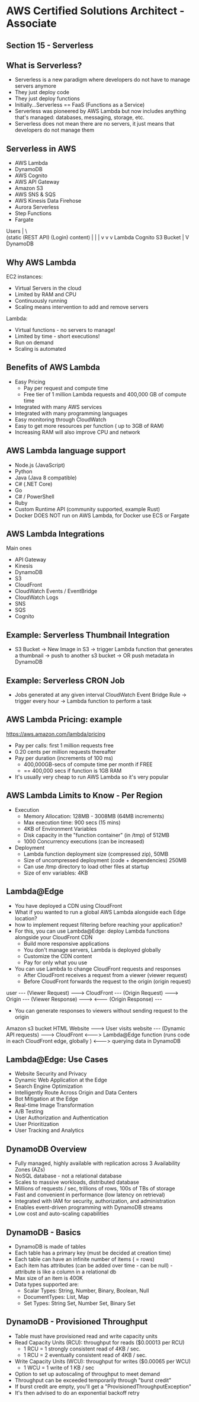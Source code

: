 # AWS Certified Solutions Architect - Associate

## Section 15 - Serverless

## What is Serverless?
* Serverless is a new paradigm where developers do not have to manage servers anymore
* They just deploy code
* They just deploy functions
* Initially...Serverless == FaaS (Functions as a Service)
* Serverless was pioneered by AWS Lambda but now includes anything that's managed: databases, messaging, storage, etc.
* Serverless does not mean there are no servers, it just means that developers do not manage them

## Serverless in AWS
* AWS Lambda
* DynamoDB
* AWS Cognito
* AWS API Gateway
* Amazon S3
* AWS SNS & SQS
* AWS Kinesis Data Firehose
* Aurora Serverless
* Step Functions
* Fargate

Users
|        \              \
(static  (REST API)     (Login)
content)    |           |
|           v           v
v           Lambda      Cognito
S3 Bucket   |
            V
            DynamoDB

## Why AWS Lambda
EC2 instances:
* Virtual Servers in the cloud
* Limited by RAM and CPU
* Continuously running
* Scaling means intervention to add and remove servers

Lambda:
* Virtual functions - no servers to manage!
* Limited by time - short executions!
* Run on demand
* Scaling is automated

## Benefits of AWS Lambda
* Easy Pricing
    * Pay per request and compute time
    * Free tier of 1 million Lambda requests and 400,000 GB of compute time
* Integrated with many AWS services
* Integrated with many programming languages
* Easy monitoring through CloudWatch
* Easy to get more resources per function ( up to 3GB of RAM)
* Increasing RAM will also improve CPU and network

## AWS Lambda language support
* Node.js (JavaScript)
* Python
* Java (Java 8 compatible)
* C# (.NET Core)
* Go
* C# / PowerShell
* Ruby
* Custom Runtime API (community supported, example Rust)
* Docker DOES NOT run on AWS Lambda, for Docker use ECS or Fargate

## AWS Lambda Integrations
Main ones
* API Gateway
* Kinesis
* DynamoDB
* S3
* CloudFront
* CloudWatch Events / EventBridge
* CloudWatch Logs
* SNS
* SQS
* Cognito

## Example: Serverless Thumbnail Integration
* S3 Bucket -> New Image in S3 -> trigger Lambda function that generates a thumbnail -> push to another s3 bucket -> OR push metadata in DynamoDB

## Example: Serverless CRON Job
* Jobs generated at any given interval
CloudWatch Event Bridge Rule -> trigger every hour -> Lambda function to perform a task

## AWS Lambda Pricing: example
https://aws.amazon.com/lambda/pricing
* Pay per calls: first 1 million requests free
* 0.20 cents per million requests thereafter
* Pay per duration (increments of 100 ms)
    * 400,000GB-secs of compute time per month if FREE
    * == 400,000 secs if function is 1GB RAM
* It's usually very cheap to run AWS Lambda so it's very popular

## AWS Lambda Limits to Know - Per Region
* Execution
    * Memory Allocation: 128MB - 3008MB (64MB increments)
    * Max execution time: 900 secs (15 mins)
    * 4KB of Environment Variables
    * Disk capacity in the "function container" (in /tmp) of 512MB
    * 1000 Concurrency executions (can be increased)
* Deployment
    * Lambda function deployment size (compressed zip), 50MB
    * Size of uncompressed deployment (code + dependencies) 250MB
    * Can use /tmp directory to load other files at startup
    * Size of env variables: 4KB

## Lambda@Edge
* You have deployed a CDN using CloudFront
* What if you wanted to run a global AWS Lambda alongside each Edge location?
* how to implement request filtering before reaching your application?
* For this, you can use Lambda@Edge:
    deploy Lambda functions alongside your CloudFront CDN
    * Build more responsive applications
    * You don't manage servers, Lambda is deployed globally
    * Customize the CDN content
    * Pay for only what you use
* You can use Lambda to change CloudFront requests and responses
    * After CloudFront receives a request from a viewer (viewer request)
    * Before CloudFront forwards the request to the origin (origin request)

user --- (Viewer Request) ---> CloudFront --- (Origin Request)  ---> Origin
    --- (Viewer Response) --->            <--- (Origin Response) --- 

* You can generate responses to viewers without sending request to the origin

Amazon s3 bucket
HTML Website ---> User visits website --- (Dynamic API requests) ---> CloudFront <---> Lambda@Edge function (runs code in each CloudFront edge, globally ) <---> querying data in DynamoDB

## Lambda@Edge: Use Cases
* Website Security and Privacy
* Dynamic Web Application at the Edge
* Search Engine Optimization
* Intelligently Route Across Origin and Data Centers
* Bot Mitigation at the Edge
* Real-time Image Transformation
* A/B Testing
* User Authorization and Authentication
* User Prioritization
* User Tracking and Analytics

## DynamoDB Overview
* Fully managed, highly available with replication across 3 Availability Zones (AZs)
* NoSQL database - not a relational database
* Scales to massive workloads, distributed database
* Millions of requests / sec, trillions of rows, 100s of TBs of storage
* Fast and convenient in performance (low latency on retrieval)
* Integrated with IAM for security, authorization, and administration
* Enables event-driven programming with DynamoDB streams
* Low cost and auto-scaling capabilities

## DynamoDB - Basics
* DynamoDB is made of tables
* Each table has a primary key (must be decided at creation time)
* Each table can have an infinite number of items ( = rows)
* Each item has attributes (can be added over time - can be null) - attribute is like a column in a relational db
* Max size of an item is 400K
* Data types supported are:
    * Scalar Types: String, Number, Binary, Boolean, Null
    * DocumentTypes: List, Map
    * Set Types: String Set, Number Set, Binary Set

## DynamoDB - Provisioned Throughput
* Table must have provisioned read and write capacity units
* Read Capacity Units (RCU): throughput for reads ($0.00013 per RCU)
    * 1 RCU = 1 strongly consistent read of 4KB / sec.
    * 1 RCU = 2 eventually consistent read of 4KB / sec.
* Write Capacity Units (WCU): throughput for writes ($0.00065 per WCU)
    * 1 WCU = 1 write of 1 KB / sec
* Option to set up autoscaling of throughput to meet demand
* Throughput can be exceeded temporarily through "burst credit"
* If burst credit are empty, you'll get a "ProvisionedThroughputException"
* It's then advised to do an exponential backoff retry

